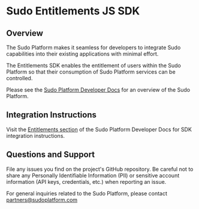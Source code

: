 # Sudo Entitlements JS SDK

## Overview

The Sudo Platform makes it seamless for developers to integrate Sudo capabilities into their existing applications with minimal effort.

The Entitlements SDK enables the entitlement of users within the Sudo Platform so that their consumption of Sudo Platform services can be controlled.

Please see the [Sudo Platform Developer Docs](https://sudoplatform.com/docs) for an overview of the Sudo Platform.

## Integration Instructions

Visit the [Entitlements section](https://docs.sudoplatform.com/guides/entitlements) of the Sudo Platform Developer Docs for SDK integration instructions.

## Questions and Support

File any issues you find on the project's GitHub repository. Be careful not to share any Personally Identifiable Information (PII) or sensitive account information (API keys, credentials, etc.) when reporting an issue.

For general inquiries related to the Sudo Platform, please contact [partners@sudoplatform.com](mailto:partners@sudoplatform.com)
